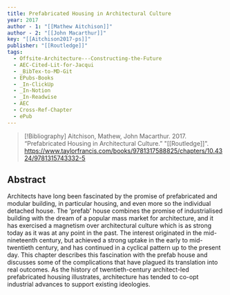 ```yaml
---
title: Prefabricated Housing in Architectural Culture
year: 2017
author - 1: "[[Mathew Aitchison]]"
author - 2: "[[John Macarthur]]"
key: "[[Aitchison2017-ps]]"
publisher: "[[Routledge]]"
tags:
  - Offsite-Architecture---Constructing-the-Future
  - AEC-Cited-Lit-for-Jacqui
  - _BibTex-to-MD-Git
  - EPubs-Books
  - _In-ClickUp
  - _In-Notion
  - _In-Readwise
  - AEC
  - Cross-Ref-Chapter
  - ePub
---
```


> [!Bibliography]
> Aitchison, Mathew, John Macarthur. 2017. “Prefabricated Housing in Architectural Culture.” "[[Routledge]]". https://www.taylorfrancis.com/books/9781317588825/chapters/10.4324/9781315743332-5

## Abstract
Architects have long been fascinated by the promise of prefabricated and modular building, in particular housing, and even more so the individual detached house. The ‘prefab’ house combines the promise of industrialised building with the dream of a popular mass market for architecture, and it has exercised a magnetism over architectural culture which is as strong today as it was at any point in the past. The interest originated in the mid-nineteenth century, but achieved a strong uptake in the early to mid-twentieth century, and has continued in a cyclical pattern up to the present day. This chapter describes this fascination with the prefab house and discusses some of the complications that have plagued its translation into real outcomes. As the history of twentieth-century architect-led prefabricated housing illustrates, architecture has tended to co-opt industrial advances to support existing ideologies.